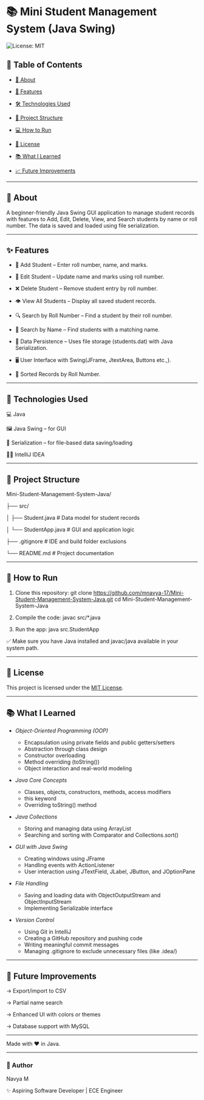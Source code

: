 # 📚 Mini Student Management System (Java Swing)

![License: MIT](https://img.shields.io/badge/License-MIT-yellow.svg)

## 📑 Table of Contents

- [📖 About](#-about)
  
- [🚀 Features](#-features)
  
- [🛠️ Technologies Used](#-technologies-used)
  
- [📂 Project Structure](#-project-structure)
  
- [💻 How to Run](#-how-to-run)
  
- [📝 License](#-license)

- [📚 What I Learned](#-what-i-learned)
  
- [📈 Future Improvements](#-future-improvements)

---

## 📖 About

A beginner-friendly Java Swing GUI application to manage student records with features to Add, Edit, Delete, View, and Search students by name or roll number. The data is saved and loaded using file serialization.

---
## ✨ Features

- 🔐 Add Student – Enter roll number, name, and marks.

- 📝 Edit Student – Update name and marks using roll number.

- ❌ Delete Student – Remove student entry by roll number.

- 👁️ View All Students – Display all saved student records.

- 🔍 Search by Roll Number – Find a student by their roll number.

- 🔎 Search by Name – Find students with a matching name.

- 💾 Data Persistence – Uses file storage (students.dat) with Java Serialization.

- 🖥️ User Interface with Swing(JFrame, JtextArea, Buttons etc.,).

- 🔢 Sorted Records by Roll Number.

---

## 🧰 Technologies Used

💻 Java

🖼️ Java Swing – for GUI

💾 Serialization – for file-based data saving/loading

👩‍💻 IntelliJ IDEA

---

## 📁 Project Structure

Mini-Student-Management-System-Java/

├── src/

│   ├── Student.java          # Data model for student records

│   └── StudentApp.java       # GUI and application logic

├── .gitignore                # IDE and build folder exclusions

└── README.md                 # Project documentation

---

## 🚀 How to Run

1. Clone this repository:
git clone https://github.com/mnavya-17/Mini-Student-Management-System-Java.git
cd Mini-Student-Management-System-Java

2. Compile the code:
javac src/*.java

3. Run the app:
java src.StudentApp

 ✅ Make sure you have Java installed and javac/java available in your system path.

---

## 📄 License

This project is licensed under the [MIT License](LICENSE).

---

## 📚 What I Learned

- *Object-Oriented Programming (OOP)*
  - Encapsulation using private fields and public getters/setters
  - Abstraction through class design
  - Constructor overloading
  - Method overriding (toString())
  - Object interaction and real-world modeling

- *Java Core Concepts*
  - Classes, objects, constructors, methods, access modifiers
  - this keyword
  - Overriding toString() method

- *Java Collections*
  - Storing and managing data using ArrayList
  - Searching and sorting with Comparator and Collections.sort()

- *GUI with Java Swing*
  - Creating windows using JFrame
  - Handling events with ActionListener
  - User interaction using JTextField, JLabel, JButton, and JOptionPane

- *File Handling*
  - Saving and loading data with ObjectOutputStream and ObjectInputStream
  - Implementing Serializable interface

- *Version Control*
  - Using Git in IntelliJ
  - Creating a GitHub repository and pushing code
  - Writing meaningful commit messages
  - Managing .gitignore to exclude unnecessary files (like .idea/)

---

## 🚧 Future Improvements

-> Export/import to CSV

-> Partial name search

-> Enhanced UI with colors or themes

-> Database support with MySQL

---

Made with ❤️ in Java.

---

### 🙌 Author

Navya M 

✨ Aspiring Software Developer | ECE Engineer
